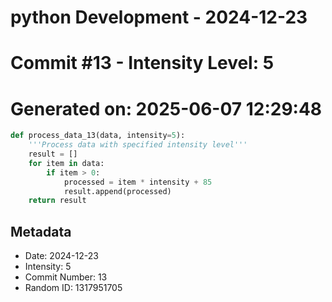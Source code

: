 ﻿# python Development - 2024-12-23
# Commit #13 - Intensity Level: 5
# Generated on: 2025-06-07 12:29:48
```python
def process_data_13(data, intensity=5):
    '''Process data with specified intensity level'''
    result = []
    for item in data:
        if item > 0:
            processed = item * intensity + 85
            result.append(processed)
    return result
```
## Metadata
- Date: 2024-12-23
- Intensity: 5
- Commit Number: 13
- Random ID: 1317951705
